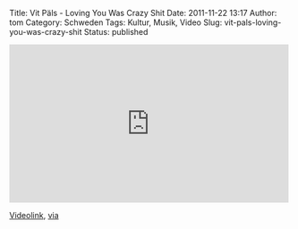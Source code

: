 Title: Vit Päls - Loving You Was Crazy Shit
Date: 2011-11-22 13:17
Author: tom
Category: Schweden
Tags: Kultur, Musik, Video
Slug: vit-pals-loving-you-was-crazy-shit
Status: published

<iframe width="499" height="283" src="http://www.youtube.com/embed/gngKTFdOOJA" frameborder="0" allowfullscreen></iframe>

[Videolink](http://youtu.be/gngKTFdOOJA),
[via](http://www.swedesplease.net/2011/10/28/vit-pals-video-for-loving-you-was-crazy-shit/)

